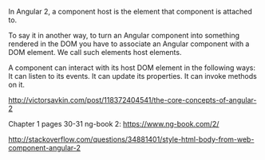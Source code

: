 In Angular 2, a component host is the element that component is attached to.

To say it in another way, to turn an Angular component into something rendered in the DOM you have to associate an Angular component with a DOM element. We call such elements host elements.

A component can interact with its host DOM element in the following ways: It can listen to its events. It can update its properties. It can invoke methods on it.

http://victorsavkin.com/post/118372404541/the-core-concepts-of-angular-2

Chapter 1 pages 30-31 ng-book 2: https://www.ng-book.com/2/

http://stackoverflow.com/questions/34881401/style-html-body-from-web-component-angular-2


